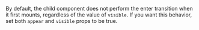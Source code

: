 By default, the child component does not perform the enter transition when it first mounts, regardless of the value of `visible`. If you want this behavior, set both `appear` and `visible` props to be true.
